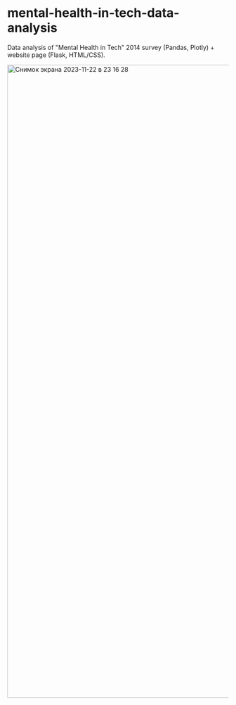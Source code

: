 # mental-health-in-tech-data-analysis
Data analysis of "Mental Health in Tech" 2014 survey (Pandas, Plotly) + website page (Flask, HTML/CSS).

<img width="1440" alt="Снимок экрана 2023-11-22 в 23 16 28" src="https://github.com/pvlppv/mental-health-in-tech-data-analysis/assets/51212505/cb6e6d63-9af5-4899-9beb-f82af460cfcf">
